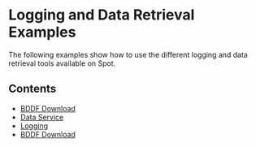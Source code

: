 <!--
Copyright (c) 2020 Boston Dynamics, Inc.  All rights reserved.

Downloading, reproducing, distributing or otherwise using the SDK Software
is subject to the terms and conditions of the Boston Dynamics Software
Development Kit License (20191101-BDSDK-SL).
-->

# Logging and Data Retrieval Examples

The following examples show how to use the different logging and data retrieval tools available on Spot.

## Contents

* [BDDF Download](../bddf_download/README.md)
* [Data Service](../data_service/README.md)
* [Logging](../logging/README.md)
* [BDDF Download](../bddf_download/README.md)
